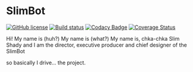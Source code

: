 # SlimBot
[![GitHub license](https://img.shields.io/badge/license-MIT-blue.svg)](https://github.com/leestoge/SlimBot/blob/master/LICENSE)
[![Build status](https://ci.appveyor.com/api/projects/status/p6jmkiy4rsa3rw1f?svg=true)](https://ci.appveyor.com/project/leestoge/slimbot)
[![Codacy Badge](https://api.codacy.com/project/badge/Grade/cbd7696ac466474298637bdeb6d502a5)](https://app.codacy.com/app/leestoge/SlimBot?utm_source=github.com&utm_medium=referral&utm_content=leestoge/SlimBot&utm_campaign=Badge_Grade_Dashboard)
[![Coverage Status](https://coveralls.io/repos/github/leestoge/SlimBot/badge.svg?branch=master)](https://coveralls.io/github/leestoge/SlimBot?branch=master)

Hi! My name is (huh?)
My name is (what?)
My name is, chka-chka Slim Shady and I am the director, executive producer and chief designer of the SlimBot


so basically I drive... the project.
